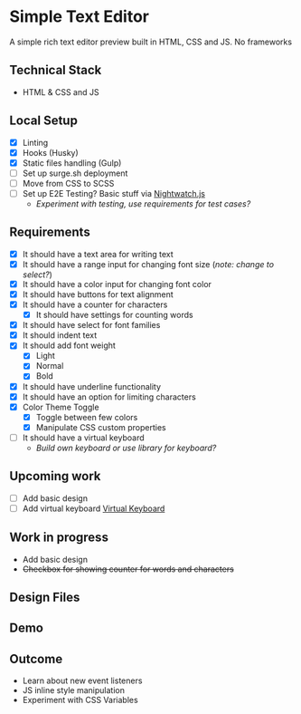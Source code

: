 # Simple Text Editor

A simple rich text editor preview built in HTML, CSS and JS. No frameworks

## Technical Stack

* HTML & CSS and JS

## Local Setup

* [x] Linting
* [x] Hooks (Husky)
* [x] Static files handling (Gulp)
* [ ] Set up surge.sh deployment
* [ ] Move from CSS to SCSS
* [ ] Set up E2E Testing? Basic stuff via [Nightwatch.js](http://nightwatchjs.org/)
    - _Experiment with testing, use requirements for test cases?_

## Requirements

* [x] It should have a text area for writing text
* [x] It should have a range input for changing font size (*note: change to select?*)
* [x] It should have a color input for changing font color
* [x] It should have buttons for text alignment
* [x] It should have a counter for characters
    - [x] It should have settings for counting words
* [x] It should have select for font families
* [x] It should indent text
* [x] It should add font weight
    - [x] Light
    - [x] Normal
    - [x] Bold
* [x] It should have underline functionality
* [x] It should have an option for limiting characters
* [x] Color Theme Toggle
  - [x] Toggle between few colors
  - [x] Manipulate CSS custom properties
* [ ] It should have a virtual keyboard
  - _Build own keyboard or use library for keyboard?_

## Upcoming work
* [ ] Add basic design
* [ ] Add virtual keyboard [Virtual Keyboard](https://franciscohodge.com/projects/simple-keyboard/getting-started/)

## Work in progress
* Add basic design
* ~~Checkbox for showing counter for words and characters~~

## Design Files

## Demo

## Outcome

* Learn about new event listeners
* JS inline style manipulation
* Experiment with CSS Variables
